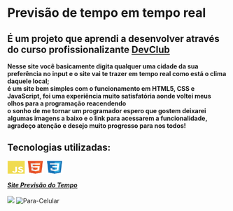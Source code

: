 <h1>Previsão de tempo em tempo real</h1>
<h2> <b>É um projeto que aprendi a desenvolver através do curso profissionalizante <a href="https://rodolfomori.com.br/devclub-espera/">DevClub</a></h2>
<p>Nesse site você basicamente digita qualquer uma cidade da sua preferência no input e o site vai te trazer em tempo real como está o clima daquele local;<br>
é um site bem simples com o funcionamento em HTML5, CSS e JavaScript, foi uma experiência muito satisfatória aonde voltei meus olhos para a programação reacendendo<br>
o sonho de me tornar um programador espero que gostem deixarei algumas imagens a baixo e o link para acessarem a funcionalidade, agradeço atenção e desejo muito progresso para nos todos!</b></p>
<h2>Tecnologias utilizadas:</h2>   
  <div style="display: inline_block">
 <img align="center" alt="Js" height="30" width="40" src="https://raw.githubusercontent.com/devicons/devicon/master/icons/javascript/javascript-plain.svg">
 <img align="center" alt="HTML" height="30" width="40" src="https://raw.githubusercontent.com/devicons/devicon/master/icons/html5/html5-original.svg">
 <img align="center" alt="CSS" height="30" width="40" src="https://raw.githubusercontent.com/devicons/devicon/master/icons/css3/css3-original.svg">
</div> <br>
<div>
<a href="https://previsao-do-tempo-atualizada.netlify.app/"><b><i>Site Previsão do Tempo</i></b></a> <br><br>
<img src="https://github.com/raphadevflow/previsao-do-tempo/blob/main/assets/previs%C3%A3o%20do%20tempo%20para%20computador.jpg?raw=true" >
<img src="https://github.com/raphadevflow/previsao-do-tempo/blob/main/assets/previs%C3%A3o%20do%20tempo%20para%20celular.jpg?raw=true" alt="Para-Celular">
</div>

